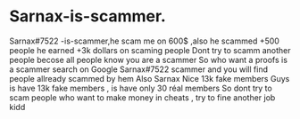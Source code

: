 # Sarnax-is-scammer.
Sarnax#7522 -is-scammer,he scam me on 600$ ,also he scammed +500 people he earned +3k dollars on scaming people 
Dont try to scamm  another people becose all people know you are a scammer
So who want a proofs is a scammer search on Google  Sarnax#7522 scammer and you will find people allready scammed by hem
Also Sarnax Nice 13k fake members 
Guys is have 13k fake members , is have only 30 réal members 
So dont try to scam people who want to make money in cheats , try to fine another job kidd
